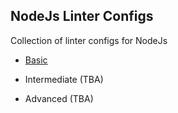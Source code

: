 ## NodeJs Linter Configs

Collection of linter configs for NodeJs

- [Basic](https://github.com/arshadkazmi42/hasattr/blob/master/.eslintrc.json)

- Intermediate (TBA)

- Advanced (TBA)